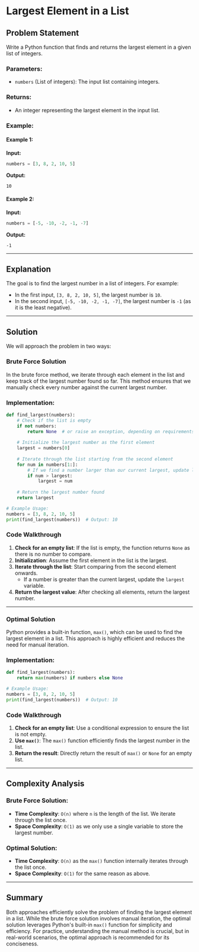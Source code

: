 # Largest Element in a List

## Problem Statement
Write a Python function that finds and returns the largest element in a given list of integers.

### Parameters:
- `numbers` (List of integers): The input list containing integers.

### Returns:
- An integer representing the largest element in the input list.

### Example:

#### Example 1:
**Input:**
```python
numbers = [3, 8, 2, 10, 5]
```
**Output:**
```
10
```

#### Example 2:
**Input:**
```python
numbers = [-5, -10, -2, -1, -7]
```
**Output:**
```
-1
```

---

## Explanation
The goal is to find the largest number in a list of integers. For example:
- In the first input, `[3, 8, 2, 10, 5]`, the largest number is `10`.
- In the second input, `[-5, -10, -2, -1, -7]`, the largest number is `-1` (as it is the least negative).

---

## Solution
We will approach the problem in two ways:

### Brute Force Solution
In the brute force method, we iterate through each element in the list and keep track of the largest number found so far. This method ensures that we manually check every number against the current largest number.

### Implementation:
```python
def find_largest(numbers):
    # Check if the list is empty
    if not numbers:
        return None  # or raise an exception, depending on requirements
 
    # Initialize the largest number as the first element
    largest = numbers[0]
    
    # Iterate through the list starting from the second element
    for num in numbers[1:]:
        # If we find a number larger than our current largest, update largest
        if num > largest:
            largest = num
    
    # Return the largest number found
    return largest

# Example Usage:
numbers = [3, 8, 2, 10, 5]
print(find_largest(numbers))  # Output: 10
```

### Code Walkthrough
1. **Check for an empty list**: If the list is empty, the function returns `None` as there is no number to compare.
2. **Initialization**: Assume the first element in the list is the largest.
3. **Iterate through the list**: Start comparing from the second element onwards.
   - If a number is greater than the current largest, update the `largest` variable.
4. **Return the largest value**: After checking all elements, return the largest number.

---

### Optimal Solution
Python provides a built-in function, `max()`, which can be used to find the largest element in a list. This approach is highly efficient and reduces the need for manual iteration.

### Implementation:
```python
def find_largest(numbers):
    return max(numbers) if numbers else None

# Example Usage:
numbers = [3, 8, 2, 10, 5]
print(find_largest(numbers))  # Output: 10
```

### Code Walkthrough
1. **Check for an empty list**: Use a conditional expression to ensure the list is not empty.
2. **Use `max()`**: The `max()` function efficiently finds the largest number in the list.
3. **Return the result**: Directly return the result of `max()` or `None` for an empty list.

---

## Complexity Analysis
### Brute Force Solution:
- **Time Complexity**: `O(n)` where `n` is the length of the list. We iterate through the list once.
- **Space Complexity**: `O(1)` as we only use a single variable to store the largest number.

### Optimal Solution:
- **Time Complexity**: `O(n)` as the `max()` function internally iterates through the list once.
- **Space Complexity**: `O(1)` for the same reason as above.

---

## Summary
Both approaches efficiently solve the problem of finding the largest element in a list. While the brute force solution involves manual iteration, the optimal solution leverages Python's built-in `max()` function for simplicity and efficiency. For practice, understanding the manual method is crucial, but in real-world scenarios, the optimal approach is recommended for its conciseness.
